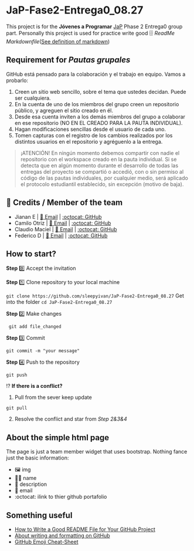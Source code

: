 # JaP-Fase2-Entrega0_08.27

This project is for the **Jóvenes a Programar** [JaP](https://jovenesaprogramar.edu.uy/) Phase 2 Entrega0 group part. Personally this project is used for practice write good :file_cabinet: _ReadMe Markdownfile_([See definition of markdown](https://www.markdownguide.org/))

## Requirement for _Pautas grupales_

GitHub está pensado para la colaboración y el trabajo en equipo. Vamos a probarlo:
1. Creen un sitio web sencillo, sobre el tema que ustedes decidan. Puede ser cualquiera.
2. En la cuenta de uno de los miembros del grupo creen un repositorio público, y agreguen el sitio creado en él.
3. Desde esa cuenta inviten a los demás miembros del grupo a colaborar en ese repositorio (NO EN EL CREADO PARA LA PAUTA INDIVIDUAL).
4. Hagan modificaciones sencillas desde el usuario de cada uno.
5. Tomen capturas con el registro de los cambios realizados por los distintos usuarios en el repositorio y agréguenlo a la entrega.

> ¡ATENCIÓN!
> En ningún momento debemos compartir con nadie el repositorio con el workspace creado en la pauta individual.
> Si se detecta que en algún momento durante el desarrollo de todas las entregas del proyecto se compartió o accedió, con o sin permiso al código de las pautas individuales, por cualquier medio, será aplicado el protocolo estudiantil establecido, sin excepción (motivo de baja).

## :wave: Credits / Member of the team
 * Jianan E | [:e-mail: Email](ejianan.jlu@gmail.com) | [:octocat: GitHub](https://github.com/sleepyivan/JaP-Fase2-Entrega0_08.27/) 
 * Camilo Otriz  | [:e-mail: Email](Onahuel2002@gmail.com) | [:octocat: GitHub]() 
 * Claudio Maciel | [:e-mail: Email](claumaciel96@gmail.com) | [:octocat: GitHub]() 
 * Federico D | [:e-mail: Email](fede@fede) | [:octocat: GitHub]() 


## How to start?

**Step** :zero: Accept the invitation

**Step** :one: Clone repository to your local machine

``` git clone https://github.com/sleepyivan/JaP-Fase2-Entrega0_08.27 ```
Get into the folder
``` cd JaP-Fase2-Entrega0_08.27 ```

**Step** :two: Make changes

``` git add file_changed```

**Step** :three: Commit

``` git commit -m "your message" ```

**Step** :four: Push to the repository

``` git push ```

:interrobang: **If there is a conflict?**

1. Pull from the sever keep update

``` git pull ```

2. Resolve the conflict and star from _Step 2&3&4_

## About the simple html page

The page is just a team member widget that uses bootstrap. Nothing fance just the basic information: 
    
* :framed_picture: img
* :student: name
* :card_index: description
* :email: email
* :octocat: ilink to thier github portafolio

## Something useful

* [How to Write a Good README File for Your GitHub Project](https://www.freecodecamp.org/news/how-to-write-a-good-readme-file/)
* [About writing and formatting on GitHub](https://docs.github.com/en/get-started/writing-on-github/getting-started-with-writing-and-formatting-on-github/about-writing-and-formatting-on-github)
* [GitHub Emoji Cheat-Sheet](https://github.com/ikatyang/emoji-cheat-sheet/blob/master/README.md#people--body)

